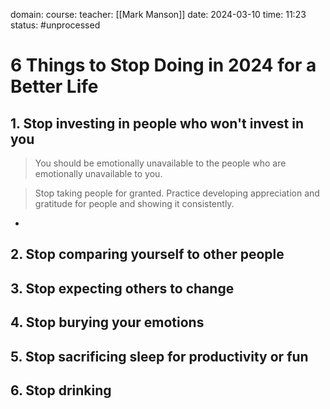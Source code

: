 domain: 
course:
teacher: [[Mark Manson]]
date: 2024-03-10
time: 11:23
status: #unprocessed

# 6 Things to Stop Doing in 2024 for a Better Life

## 1. Stop investing in people who won't invest in you
> You should be emotionally unavailable to the people who are emotionally unavailable to you.

> Stop taking people for granted.
> Practice developing appreciation and gratitude for people and showing it consistently.

- 

## 2. Stop comparing yourself to other people

## 3. Stop expecting others to change

## 4. Stop burying your emotions

## 5. Stop sacrificing sleep for productivity or fun

## 6. Stop drinking